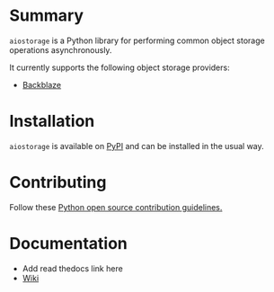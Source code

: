 # Summary

`aiostorage` is a Python library for performing common object storage 
operations asynchronously.

It currently supports the following object storage providers:

- [Backblaze](https://www.backblaze.com/b2/cloud-storage.html)

# Installation

`aiostorage` is available on [PyPI](https://pypi.python.org/pypi/aiostorage/) and can be installed in the usual way.

# Contributing

Follow these [Python open source contribution guidelines.](https://guyrking.com/2018/03/18/open-source-python-with-github-and-conda.html)

# Documentation

- Add read thedocs link here
- [Wiki](https://family-guy.github.io/aiostorage-wiki/)
